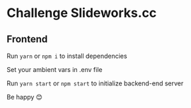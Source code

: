 # Challenge Slideworks.cc

## Frontend

Run ```yarn``` or ```npm i``` to install dependencies 

Set your ambient vars in .env file

Run ```yarn start``` or ```npm start``` to initialize backend-end server

Be happy :blush:
